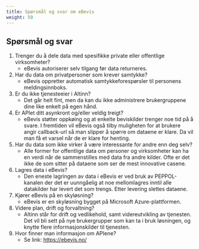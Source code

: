 ```yaml
---
title: Spørsmål og svar om eBevis
weight: 50
---
```



## Spørsmål og svar

1. Trenger du å dele data med spesifikke private eller offentlige virksomheter? 
   * eBevis autoriserer selv tilgang før data returneres.
2. Har du data om privatpersoner som krever samtykke? 
   * eBevis oppretter automatisk samtykkeforespørsler til personens meldingsinnboks.
3. Er du ikke tjenesteeier i Altinn? 
   * Det går helt fint, men da kan du ikke administrere brukergruppene dine like enkelt på egen hånd.
4. Er APIet ditt asynkront og/eller veldig treigt? 
   * eBevis støtter oppkøing og at enkelte beviskilder trenger noe tid på å svare. I fremtiden vil eBevis også tilby muligheten for at brukere angir callback-url så man slipper å spørre om dataene er klare. Da vil man få et varsel når de er klare for henting.
5. Har du data som ikke virker å være interessante for andre enn deg selv? 
   * Alle former for offentlige data om personer og virksomheter kan ha en verdi når de sammenstilles med data fra andre kilder. Ofte er det ikke de som sitter på dataene som ser de mest innovative casene.
6. Lagres data i eBevis? 
   * Den eneste lagringen av data i eBevis er ved bruk av PEPPOL-kanalen der det er uunngåelig at noe mellomlagres inntil alle datakilder har levert det som trengs. Etter levering slettes dataene. 
7. Kjører eBevis på en skyløsning? 
   * eBevis er en skyløsning bygget på Microsoft Azure-plattformen.
8. Videre plan, drift og forvaltning? 
   * Altinn står for drift og vedlikehold, samt videreutvikling av tjenesten. 
     Det vil bli sett på nye brukergrupper som kan ta i bruk løsningen, og knytte flere informasjonskilder til tjenesten. 
9. Hvor finner man informasjon om APIene? 
   * Se link: https://ebevis.no/